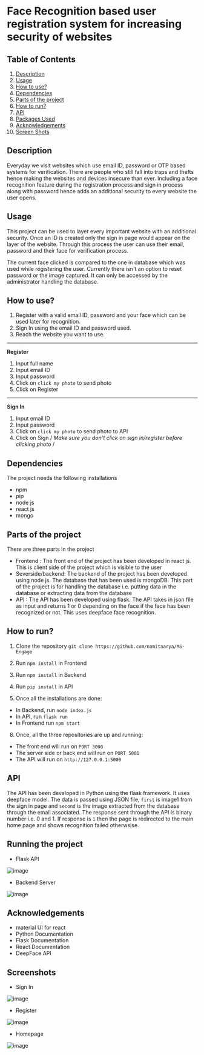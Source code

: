 
# Face Recognition based user registration system for increasing security of websites


## Table of Contents 
 
1. [ Description](#desc)
2. [ Usage ](#usage)
3. [ How to use? ](#How-to-use)
4. [ Dependencies ](#Dependencies)
5. [ Parts of the project ](#Parts-of-the-project)
6. [ How to run? ](#How-to-run)
7. [ API ](#API)
8. [ Packages Used ](#Packages)
9. [ Acknowledgements ](#Acknowledgements)
10. [ Screen Shots ](#Sreenshots)

## Description

Everyday we visit websites which use email ID, password or OTP based systems for verification. There are people who still fall into traps and thefts hence making the websites and devices insecure than ever. Including a face recognition feature during the registration process and sign in process along with password hence adds an additional security to every website the user opens. 


## Usage

This project can be used to layer every important website with an additional security. Once an ID is created only the sign in page would appear on the layer of the website. Through this process the user can use their email, password and their face for verification process. 

The current face clicked is compared to the one in database which was used while registering the user. Currently there isn't an option to reset password or the image captured. It can only be accessed by the administrator handling the database. 


## How to use?

1. Register with a valid email ID, password and your face which can be used later for recognition. 
2. Sign In using the email ID and password used. 
3. Reach the website you want to use. 
-----------------------------------------------
**Register**

1. Input full name
2. Input email ID
3. Input password
4. Click on ```click my photo``` to send photo 
5. Click on Register
------------------------------------------------
**Sign In**

1. Input email ID
2. Input password
3. Click on ```click my photo``` to send photo to API
4. Click on Sign
/
_Make sure you don't click on sign in/register before clicking photo_ /


## Dependencies

The project needs the following installations 

- npm 
- pip
- node js 
- react js 
- mongo

## Parts of the project

There are three parts in the project

- Frontend : The front end of the project has been developed in react js. This is client side of the project which is visible to the user
- Severside/backend: The backend of the project has been developed using node js. The database that has been used is mongoDB. This part of the project is for handling the database i.e. putting data in the database or extracting data from the database
- API : The API has been developed using flask. The API takes in json file as input and returns 1 or 0 depending on the face if the face has been recognized or not. This uses deepface face recognition.   


## How to run?

1. Clone the repository
```git clone https://github.com/namitaarya/MS-Engage ```

2. Run ```npm install``` in Frontend

3. Run ```npm install``` in Backend

4. Run ```pip install``` in API 

5. Once all the installations are done: 
- In Backend, run ```node index.js```
- In API, run ```flask run```
- In Frontend run ```npm start```

8. Once, all the three repositories are up and running: 
- The front end will run on ```PORT 3000```
- The server side or back end will run on ```PORT 5001```
- The API will run on ```http://127.0.0.1:5000```


## API

The API has been developed in Python using the flask framework. It uses deepface model. 
The data is passed using JSON file, ```first``` is image1 from the sign in page and ```second``` is the image extracted from the database through the email associated. The response sent through the API is binary number i.e. 0 and 1. 
If response is ```1``` then the page is redirected to the main home page and shows recognition failed otherwsise. 

## Running the project

- Flask API

![image](https://user-images.githubusercontent.com/25116462/170831669-224ff07b-adbe-486e-b96e-447f230b703b.png)

- Backend Server 

![image](https://user-images.githubusercontent.com/25116462/170831726-5ce77d75-901e-4f88-9bca-f7ba62ec793b.png)

## Acknowledgements

- material UI for react 
- Python Documentation 
- Flask Documentation 
- React Documentation
- DeepFace API 

## Screenshots

- Sign In

![image](https://user-images.githubusercontent.com/25116462/170831745-0e6b3246-81e6-44c3-a65c-bcb55527f607.png)

- Register 

![image](https://user-images.githubusercontent.com/25116462/170831762-df3718f9-dd21-403e-a748-d9509eb69f15.png)

- Homepage 

![image](https://user-images.githubusercontent.com/25116462/170831810-9e2d7652-5396-4ca6-aef0-9b85a55ebf46.png)




 

